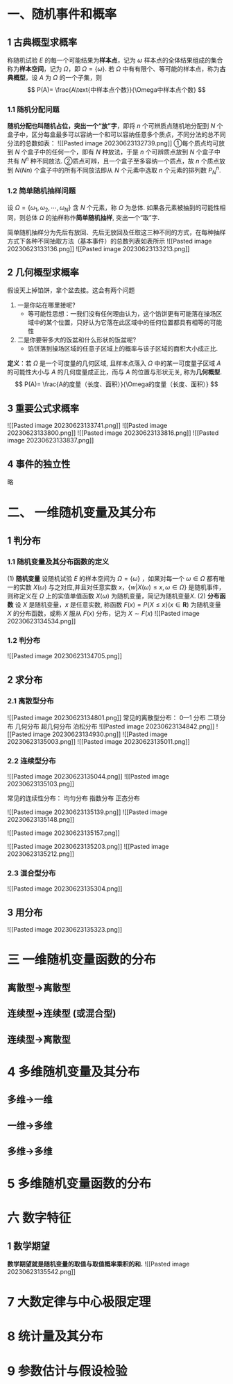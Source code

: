 # 一、随机事件和概率
## 1 古典概型求概率
称随机试验 $E$ 的每一个可能结果为**样本点**，记为 $\omega$
样本点的全体结果组成的集合称为**样本空间**，记为 $\Omega$，即 $\Omega=\{\omega\}.$
若 $\Omega$ 中有有限个、等可能的样本点，称为**古典概型**，设 $A$ 为 $\Omega$ 的一个子集，则
$$
P(A)= \frac{A\text{中样本点个数}}{\Omega中样本点个数}
$$
### 1.1 随机分配问题
**随机分配也叫随机占位，突出一个“放”字**，即将 $n$ 个可辨质点随机地分配到 $N$ 个盒子中，区分每盒最多可以容纳一个和可以容纳任意多个质点，不同分法的总不同分法的总数如表：
![[Pasted image 20230623132739.png]]
①每个质点均可放到 $N$ 个盒子中的任何一个，即有 $N$ 种放法，于是 $n$ 个可辨质点放到 $N$ 个盒子中共有 $N^n$ 种不同放法.
②质点可辨，且一个盒子至多容纳一个质点，故 $n$ 个质点放到 $N(Nn)$ 个盒子中的所有不同放法即从 $N$ 个元素中选取 $n$ 个元素的排列数 $P_N^n$.

### 1.2 简单随机抽样问题
设 $\Omega=\lbrace\omega_1,\omega_2,\cdots,\omega_N\rbrace$ 含 $N$ 个元素，称 $\Omega$ 为总体. 如果各元素被抽到的可能性相同，则总体 $\Omega$ 的抽样称作**简单随机抽样**, 突出一个“取”字.

简单随机抽样分为先后有放回、先后无放回及任取这三种不同的方式，在每种抽样方式下各种不同抽取方法（基本事件）的总数列表如表所示
![[Pasted image 20230623133136.png]]
![[Pasted image 20230623133213.png]]
## 2 几何概型求概率
假设天上掉馅饼，拿个盆去接。这会有两个问题
1. 一是你站在哪里接呢? 
    - 等可能性思想：一我们没有任何理由认为，这个馅饼更有可能落在操场区域中的某个位置，只好认为它落在此区域中的任何位置都具有相等的可能性
2. 二是你要带多大的饭盆和什么形状的饭盆呢? 
    - 馅饼落到操场区域的任意子区域上的概率与该子区域的面积大小成正比.

**定义**：若 $\Omega$ 是一个可度量的几何区域, 且样本点落入 $\Omega$ 中的某一可度量子区域 $A$ 的可能性大小与 $A$ 的几何度量成正比，而与 $A$ 的位置与形状无关, 称为**几何概型**.
$$
P(A)= \frac{A的度量（长度、面积）}{\Omega的度量（长度、面积）}
$$

## 3 重要公式求概率
![[Pasted image 20230623133741.png]]
![[Pasted image 20230623133800.png]]
![[Pasted image 20230623133816.png]]
![[Pasted image 20230623133837.png]]
## 4 事件的独立性
略
# 二、 一维随机变量及其分布
## 1 判分布
### 1.1 随机变量及其分布函数的定义
(1) **随机变量**
设随机试验 $E$ 的样本空间为  $\Omega=\{\omega\}$ ，如果对每一个 $\omega\in\Omega$ 都有唯一的实数 $X(\omega)$ 与之对应,并且对任意实数 $x$，$\left\{w|X\left(\omega\right)\leqslant x,\omega\in\Omega\right\}$ 是随机事件，则称定义在 $\Omega$ 上的实值单值函数 $X (\omega)$ 为随机变量，简记为随机变量$X$. 
(2) **分布函数**
设 $X$ 是随机变量，$x$ 是任意实数, 称函数 $F(x)=P\{ X\leqslant x\}(x\in\mathbf{R})$ 为随机变量 $X$ 的分布函数，或称 $X$ 服从 $F(x)$ 分布，记为 $X\sim F(x)$
![[Pasted image 20230623134534.png]]
### 1.2 判分布
![[Pasted image 20230623134705.png]]
## 2 求分布
### 2.1 离散型分布
![[Pasted image 20230623134801.png]]
常见的离散型分布：
0—1 分布
二项分布
几何分布
超几何分布
泊松分布
![[Pasted image 20230623134842.png]]
![[Pasted image 20230623134930.png]]
![[Pasted image 20230623135003.png]]
![[Pasted image 20230623135011.png]]
### 2.2 连续型分布
![[Pasted image 20230623135044.png]]
![[Pasted image 20230623135103.png]]

常见的连续性分布：
均匀分布
指数分布
正态分布

![[Pasted image 20230623135139.png]]
![[Pasted image 20230623135148.png]]

![[Pasted image 20230623135157.png]]

![[Pasted image 20230623135203.png]]
![[Pasted image 20230623135212.png]]

### 2.3 混合型分布
![[Pasted image 20230623135304.png]]

## 3 用分布
![[Pasted image 20230623135323.png]]
# 三 一维随机变量函数的分布

## 离散型→离散型
## 连续型→连续型 (或混合型)
## 连续型→离散型

# 4 多维随机变量及其分布
## 多维→一维
## 一维→多维

## 多维→多维

# 5 多维随机变量函数的分布

# 六 数字特征
## 1 数学期望
**数学期望就是随机变量的取值与取值概率乘积的和.**
![[Pasted image 20230623135542.png]]


# 7 大数定律与中心极限定理

# 8 统计量及其分布
#  9 参数估计与假设检验